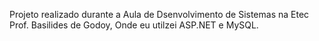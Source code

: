 Projeto realizado durante a Aula de Dsenvolvimento de Sistemas na Etec Prof. Basilides de Godoy, Onde eu utilzei ASP.NET e MySQL.

